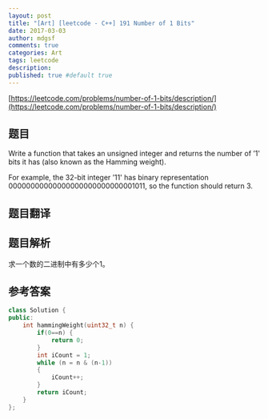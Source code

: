 ```yaml
---
layout: post
title: "[Art] [leetcode - C++] 191 Number of 1 Bits"
date: 2017-03-03
author: mdgsf
comments: true
categories: Art
tags: leetcode
description:
published: true #default true
---
```


[https://leetcode.com/problems/number-of-1-bits/description/](https://leetcode.com/problems/number-of-1-bits/description/)

## 题目

Write a function that takes an unsigned integer and returns the number of ’1' bits it has (also known as the Hamming weight).

For example, the 32-bit integer ’11' has binary representation 00000000000000000000000000001011, so the function should return 3.

## 题目翻译

## 题目解析

求一个数的二进制中有多少个1。

## 参考答案

```cpp
class Solution {
public:
    int hammingWeight(uint32_t n) {
        if(0==n) {
            return 0;
        }
        int iCount = 1;
        while (n = n & (n-1))
        {
            iCount++;
        }
        return iCount;
    }
};
```
